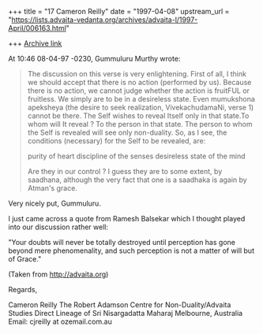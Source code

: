 +++
title = "17 Cameron Reilly"
date = "1997-04-08"
upstream_url = "https://lists.advaita-vedanta.org/archives/advaita-l/1997-April/006163.html"

+++
[Archive link](https://lists.advaita-vedanta.org/archives/advaita-l/1997-April/006163.html)

At 10:46 08-04-97 -0230, Gummuluru Murthy wrote:

>The discussion on this verse is very enlightening.
>First of all, I think we should accept that there is no action (performed
>by us). Because there is no action, we cannot judge whether the action is
>fruitFUL or fruitless. We simply are to be in a desireless state. Even
>mumukshona apeksheya (the desire to seek realization, VivekachudamaNi,
>verse 1) cannot be there. The Self wishes to reveal Itself only in that
>state.To whom will It reveal ? To the person in that state. The person
>to whom the Self is revealed will see only non-duality. So, as I see, the
>conditions (necessary) for the Self to be revealed, are:
>
>purity of heart
>discipline of the senses
>desireless state of the mind
>
>Are they in our control ? I guess they are to some extent, by saadhana,
>although the very fact that one is a saadhaka is again by Atman's grace.

Very nicely put, Gummuluru.

I just came across a quote from Ramesh Balsekar which I thought played into
our discussion rather well:

"Your doubts will never be totally destroyed until perception has gone
beyond mere phenomenality, and such perception is not a matter of will but
of Grace."

(Taken from http://advaita.org)

Regards,

Cameron Reilly
The Robert Adamson Centre for Non-Duality/Advaita Studies
Direct Lineage of Sri Nisargadatta Maharaj
Melbourne, Australia
Email: cjreilly at ozemail.com.au

